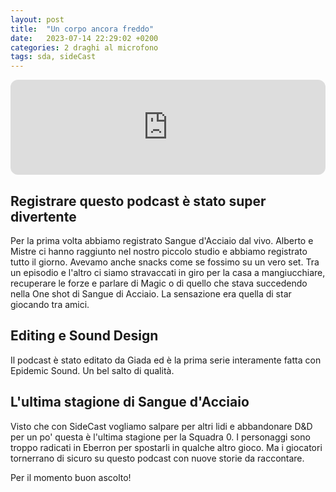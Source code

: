 ```yaml
---
layout: post
title:  "Un corpo ancora freddo"
date:   2023-07-14 22:29:02 +0200
categories: 2 draghi al microfono
tags: sda, sideCast
---
```


<iframe style="border-radius:12px" src="https://open.spotify.com/embed/episode/4TvPIjEMhzskM9jMkSXWvY?utm_source=generator" width="100%" height="152" frameBorder="0" allowfullscreen="" allow="autoplay; clipboard-write; encrypted-media; fullscreen; picture-in-picture" loading="lazy"></iframe>

## Registrare questo podcast è stato super divertente

Per la prima volta abbiamo registrato Sangue d'Acciaio dal vivo. Alberto e Mistre ci hanno raggiunto nel nostro piccolo studio e abbiamo registrato tutto il giorno. Avevamo anche snacks come se fossimo su un vero set. Tra un episodio e l'altro ci siamo stravaccati in giro per la casa a mangiucchiare, recuperare le forze e parlare di Magic o di quello che stava succedendo nella One shot di Sangue di Acciaio.
La sensazione era quella di star giocando tra amici.

## Editing e Sound Design

Il podcast è stato editato da Giada ed è la prima serie interamente fatta con Epidemic Sound. Un bel salto di qualità.

## L'ultima stagione di Sangue d'Acciaio

Visto che con SideCast vogliamo salpare per altri lidi e abbandonare D&D per un po' questa è l'ultima stagione per la Squadra 0. I personaggi sono troppo radicati in Eberron per spostarli in qualche altro gioco. Ma i giocatori tornerrano di sicuro su questo podcast con nuove storie da raccontare.

Per il momento buon ascolto!
